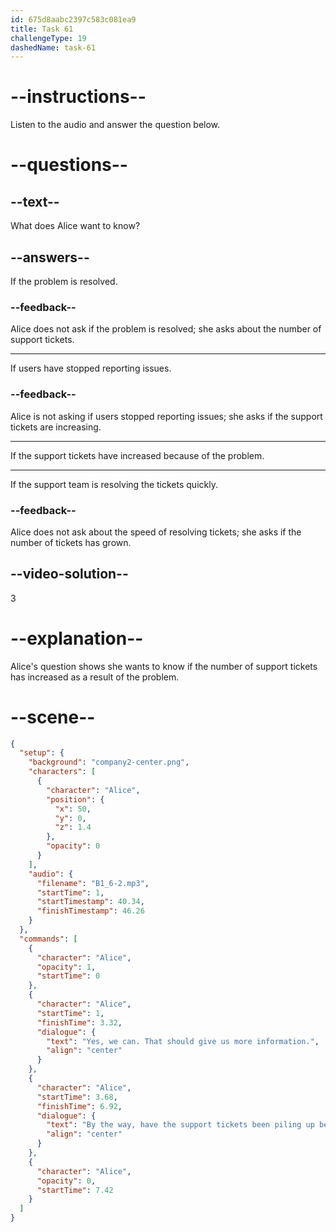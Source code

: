 ```yaml
---
id: 675d8aabc2397c583c081ea9
title: Task 61
challengeType: 19
dashedName: task-61
---
```


<!-- (audio) Alice: Yes, we can. That should give us more information. By the way, have the support tickets been piling up because of this? -->

# --instructions--

Listen to the audio and answer the question below.

# --questions--

## --text--

What does Alice want to know?

## --answers--

If the problem is resolved.

### --feedback--

Alice does not ask if the problem is resolved; she asks about the number of support tickets.

---

If users have stopped reporting issues.

### --feedback--

Alice is not asking if users stopped reporting issues; she asks if the support tickets are increasing.

---

If the support tickets have increased because of the problem.

---

If the support team is resolving the tickets quickly.

### --feedback--

Alice does not ask about the speed of resolving tickets; she asks if the number of tickets has grown.

## --video-solution--

3

# --explanation--

Alice's question shows she wants to know if the number of support tickets has increased as a result of the problem.

# --scene--

```json
{
  "setup": {
    "background": "company2-center.png",
    "characters": [
      {
        "character": "Alice",
        "position": {
          "x": 50,
          "y": 0,
          "z": 1.4
        },
        "opacity": 0
      }
    ],
    "audio": {
      "filename": "B1_6-2.mp3",
      "startTime": 1,
      "startTimestamp": 40.34,
      "finishTimestamp": 46.26
    }
  },
  "commands": [
    {
      "character": "Alice",
      "opacity": 1,
      "startTime": 0
    },
    {
      "character": "Alice",
      "startTime": 1,
      "finishTime": 3.32,
      "dialogue": {
        "text": "Yes, we can. That should give us more information.",
        "align": "center"
      }
    },
    {
      "character": "Alice",
      "startTime": 3.68,
      "finishTime": 6.92,
      "dialogue": {
        "text": "By the way, have the support tickets been piling up because of this?",
        "align": "center"
      }
    },
    {
      "character": "Alice",
      "opacity": 0,
      "startTime": 7.42
    }
  ]
}
```
